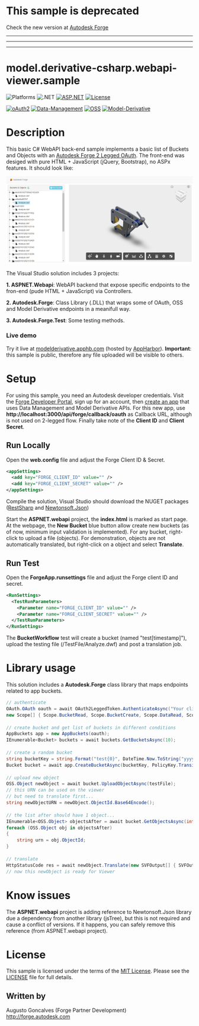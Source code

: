# This sample is deprecated

Check the new version at [Autodesk Forge](https://github.com/Autodesk-Forge/model.derivative-WebAPI-sample)

**************************
**************************
**************************

# model.derivative-csharp.webapi-viewer.sample

![Platforms](https://img.shields.io/badge/platform-Windows-lightgray.svg)
![.NET](https://img.shields.io/badge/.NET-4.5.2-blue.svg)
[![ASP.NET](https://img.shields.io/badge/ASP.NET-4.5.2-blue.svg)](https://asp.net/)
[![License](http://img.shields.io/:license-mit-blue.svg)](http://opensource.org/licenses/MIT)

[![oAuth2](https://img.shields.io/badge/oAuth2-v1-green.svg)](http://developer.autodesk.com/)
[![Data-Management](https://img.shields.io/badge/Data%20Management-v1-green.svg)](http://developer.autodesk.com/)
[![OSS](https://img.shields.io/badge/OSS-v2-green.svg)](http://developer.autodesk.com/)
[![Model-Derivative](https://img.shields.io/badge/Model%20Derivative-v2-green.svg)](http://developer.autodesk.com/)

# Description

This basic C# WebAPI back-end sample implements a basic list of Buckets and Objects with an [Autodesk Forge 2 Legged OAuth](https://developer.autodesk.com/en/docs/oauth/v2/tutorials/get-2-legged-token/). The front-end was desiged with pure HTML + JavaScript (jQuery, Bootstrap), no ASPx features. It should look like:

![](indexpage.png)

 The Visual Studio solution includes 3 projects: 

**1. ASPNET.Webapi**: WebAPI backend that expose specific endpoints to the fron-end (pude HTML + JavaScript) via Controllers.

**2. Autodesk.Forge**: Class Library (.DLL) that wraps some of OAuth, OSS and Model Derivative endpoints in a meanifull way.

**3. Autodesk.Forge.Test**: Some testing methods.

### Live demo

Try it live at [modelderivative.apphb.com](http://modelderivative.apphb.com/) (hosted by [AppHarbor](https://appharbor.com/)). **Important**: this sample is public, therefore any file uploaded will be visible to others. 

# Setup

For using this sample, you need an Autodesk developer credentials. Visit the [Forge Developer Portal](https://developer.autodesk.com), sign up for an account, then [create an app](https://developer.autodesk.com/myapps/create) that uses Data Management and Model Derivative APIs. For this new app, use **http://localhost:3000/api/forge/callback/oauth** as Callback URL, although is not used on 2-legged flow. Finally take note of the **Client ID** and **Client Secret**.

## Run Locally

Open the **web.config** file and adjust the Forge Client ID & Secret.

```xml
<appSettings>
  <add key="FORGE_CLIENT_ID" value="" />
  <add key="FORGE_CLIENT_SECRET" value="" />
</appSettings>
```

Compile the solution, Visual Studio should download the NUGET packages ([RestSharp](https://www.nuget.org/packages/RestSharp) and [Newtonsoft.Json](https://www.nuget.org/packages/newtonsoft.json/))

Start the **ASPNET.webapi** project, the **index.html** is marked as start page. At the webpage, the **New Bucket** blue button allow create new buckets (as of now, minimum input validation is implemented). For any bucket, right-click to upload a file (objects). For demonstration, objects are not automatically translated, but right-click on a object and select **Translate**. 

## Run Test

Open the **ForgeApp.runsettings** file and adjust the Forge client ID and secret.

```xml
<RunSettings>
  <TestRunParameters>
    <Parameter name="FORGE_CLIENT_ID" value="" />
    <Parameter name="FORGE_CLIENT_SECRET" value="" />
  </TestRunParameters>
</RunSettings>
```

The **BucketWorkflow** test will create a bucket (named "test[timestamp]"), upload the testing file (/TestFile/Analyze.dwf) and post a translation job.

# Library usage

This solution includes a **Autodesk.Forge** class library that maps endpoints related to app buckets. 

```cs
// authenticate
OAuth.OAuth oauth = await OAuth2LeggedToken.AuthenticateAsync("Your client ID", "Your client secret",
new Scope[] { Scope.BucketRead, Scope.BucketCreate, Scope.DataRead, Scope.DataCreate, Scope.DataWrite });

// create bucket and get list of buckets in different conditions
AppBuckets app = new AppBuckets(oauth);
IEnumerable<Bucket> buckets = await buckets.GetBucketsAsync(10);

// create a random bucket
string bucketKey = string.Format("test{0}", DateTime.Now.ToString("yyyyMMddHHmmss"));
Bucket bucket = await app.CreateBucketAsync(bucketKey, PolicyKey.Transient);

// upload new object
OSS.Object newObject = await bucket.UploadObjectAsync(testFile);
// this URN can be used on the viewer
// but need to translate first...
string newObjectURN = newObject.ObjectId.Base64Encode();

// the list after should have 1 object...
IEnumerable<OSS.Object> objectsAfter = await bucket.GetObjectsAsync(int.MaxValue);
foreach (OSS.Object obj in objectsAfter)
{
    string urn = obj.ObjectId;
}

// translate
HttpStatusCode res = await newObject.Translate(new SVFOutput[] { SVFOutput.Views3d, SVFOutput.Views2d });
// now this newObject is ready for Viewer
```

# Know issues

The **ASPNET.webapi** project is adding reference to Newtonsoft.Json library due a dependency from another library (jsTree), but this is not required and cause a conflict of versions. If it happens, you can safely remove this reference (from ASPNET.webapi project).

# License

This sample is licensed under the terms of the [MIT License](http://opensource.org/licenses/MIT).
Please see the [LICENSE](LICENSE) file for full details.

## Written by

Augusto Goncalves (Forge Partner Development)<br />
http://forge.autodesk.com<br />
